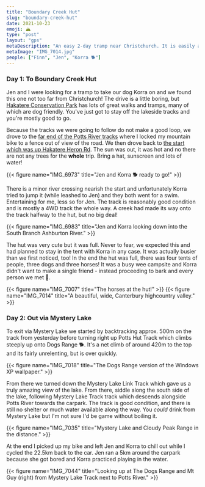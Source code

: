 ```yaml
---
title: "Boundary Creek Hut"
slug: "boundary-creek-hut"
date: 2021-10-23
emoji: 🏔
type: "post"
layout: "gps"
metaDescription: "An easy 2-day tramp near Christchurch. It is easily accessible, family, dog and horse friendly."
metaImage: "IMG_7014.jpg"
people: ["Finn", "Jen", "Korra 🐕"]
---
```


### Day 1: To Boundary Creek Hut

Jen and I were looking for a tramp to take our dog Korra on and we found this one not too far from Christchurch! The drive is a little boring, but [Hakatere Conservation Park](https://www.doc.govt.nz/parks-and-recreation/places-to-go/canterbury/places/hakatere-conservation-park/) has lots of great walks and tramps, many of which are dog friendly. You've just got to stay off the lakeside tracks and you're mostly good to go.

Because the tracks we were going to follow do not make a good loop, we drove to the [far end of the Potts River tracks](https://goo.gl/maps/8d39BU37EuPztywt6) where I locked my mountain bike to a fence out of view of the road. We then drove back to [the start which was up Hakatere Heron Rd](https://goo.gl/maps/KdFXNjWAFNd7CUHP6). The sun was out, it was hot and no there are not any trees for the __whole__ trip. Bring a hat, sunscreen and lots of water!

{{< figure name="IMG_6973" title="Jen and Korra 🐕 ready to go!" >}}

There is a minor river crossing nearish the start and unfortunately Korra tried to jump it (while leashed to Jen) and they both went for a swim. Entertaining for me, less so for Jen. The track is reasonably good condition and is mostly a 4WD track the whole way. A creek had made its way onto the track halfway to the hut, but no big deal!

{{< figure name="IMG_6983" title="Jen and Korra looking down into the South Branch Ashburton River." >}}

The hut was very cute but it was full. Never to fear, we expected this and had planned to stay in the tent with Korra in any case. It was actually busier than we first noticed, too! In the end the hut was full, there was four tents of people, three dogs and three horses! It was a busy wee campsite and Korra didn't want to make a single friend - instead proceeding to bark and every person we met 🤦.

{{< figure name="IMG_7007" title="The horses at the hut!" >}}
{{< figure name="IMG_7014" title="A beautiful, wide, Canterbury highcountry valley." >}}

### Day 2: Out via Mystery Lake

To exit via Mystery Lake we started by backtracking approx. 500m on the track from yesterday before turning right up Potts Hut Track which climbs steeply up onto Dogs Range 🐕. It's a net climb of around 420m to the top and its fairly unrelenting, but is over quickly.

{{< figure name="IMG_7018" title="The Dogs Range version of the Windows XP wallpaper." >}}

From there we turned down the Mystery Lake Link Track which gave us a truly amazing view of the lake. From there, siddle along the south side of the lake, following Mystery Lake Track track which descends alongside Potts River towards the carpark. The track is good condition, and there is still no shelter or much water available along the way. You _could_ drink from Mystery Lake but I'm not sure I'd be game without boiling it.

{{< figure name="IMG_7035" title="Mystery Lake and Cloudy Peak Range in the distance." >}}

At the end I picked up my bike and left Jen and Korra to chill out while I cycled the 22.5km back to the car. Jen ran a 5km around the carpark because she got bored and Korra practiced playing in the water.

{{< figure name="IMG_7044" title="Looking up at The Dogs Range and Mt Guy (right) from Mystery Lake Track next to Potts River." >}}

